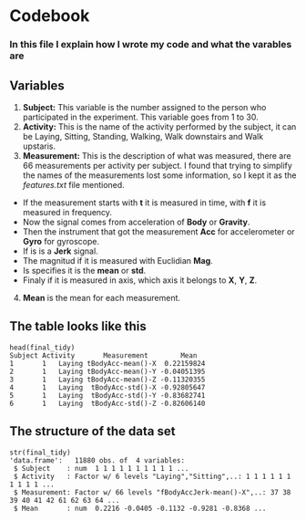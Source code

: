 # Codebook
### In this file I explain how I wrote my code and what the varables are

## Variables

1. **Subject:** This variable is the number assigned to the person who participated in the experiment. This variable goes from 1 to 30.
2. **Activity:** This is the name of the activity performed by the subject, it can be Laying, Sitting, Standing, Walking, Walk downstairs and Walk upstaris.
3. **Measurement:** This is the description of what was measured, there are 66 measurements per activity per subject. I found that trying to simplify the names of the measurements lost some information, so I kept it as the _features.txt_ file mentioned. 
* If the measurement starts with **t** it is measured in time, with **f** it is measured in frequency.
* Now the signal comes from acceleration of **Body** or **Gravity**.
* Then the instrument that got the measurement **Acc** for accelerometer or **Gyro** for gyroscope.
* If is is a **Jerk** signal.
* The magnitud if it is measured with Euclidian **Mag**.
* Is specifies it is the **mean** or **std**.
* Finaly if it is measured in axis, which axis it belongs to **X**, **Y**, **Z**.
4. **Mean** is the mean for each measurement.

## The table looks like this
```
head(final_tidy)
Subject Activity       Measurement        Mean
1       1   Laying tBodyAcc-mean()-X  0.22159824
2       1   Laying tBodyAcc-mean()-Y -0.04051395
3       1   Laying tBodyAcc-mean()-Z -0.11320355
4       1   Laying  tBodyAcc-std()-X -0.92805647
5       1   Laying  tBodyAcc-std()-Y -0.83682741
6       1   Laying  tBodyAcc-std()-Z -0.82606140
```


## The structure of the data set

```
str(final_tidy)
'data.frame':	11880 obs. of  4 variables:
 $ Subject    : num  1 1 1 1 1 1 1 1 1 1 ...
 $ Activity   : Factor w/ 6 levels "Laying","Sitting",..: 1 1 1 1 1 1 1 1 1 1 ...
 $ Measurement: Factor w/ 66 levels "fBodyAccJerk-mean()-X",..: 37 38 39 40 41 42 61 62 63 64 ...
 $ Mean       : num  0.2216 -0.0405 -0.1132 -0.9281 -0.8368 ... 
```
